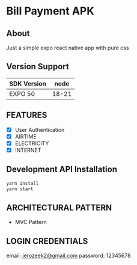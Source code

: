 Bill Payment APK
=========================
## About
Just a simple expo react native app with pure css

## Version Support
| SDK Version | node  |
|-------------|---------|
| EXPO 50     | 18-21        |

## FEATURES
- [x] User Authentication
- [x] AIRTIME
- [x] ELECTRICITY
- [x] INTERNET

## Development API Installation
```bash
yarn install
yarn start
```

## ARCHITECTURAL PATTERN
- MVC Pattern

## LOGIN CREDENTIALS
email: jerozeek2@gmail.com
password: 12345678
